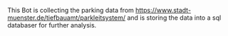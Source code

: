 This Bot is collecting the parking data from https://www.stadt-muenster.de/tiefbauamt/parkleitsystem/ and is storing the data into a sql databaser for further analysis.
